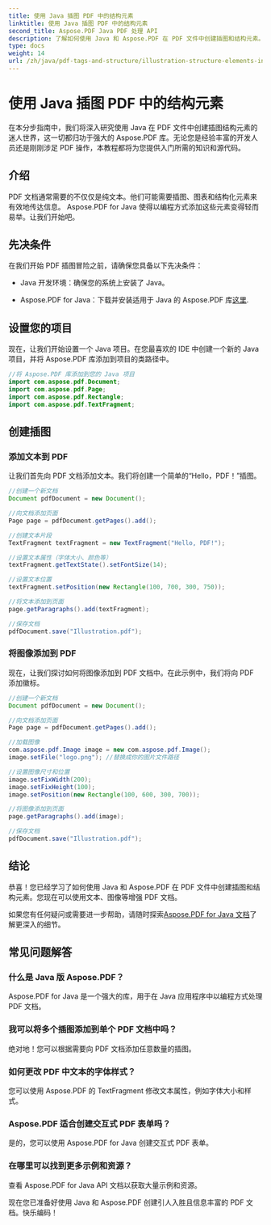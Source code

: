 ```yaml
---
title: 使用 Java 插图 PDF 中的结构元素
linktitle: 使用 Java 插图 PDF 中的结构元素
second_title: Aspose.PDF Java PDF 处理 API
description: 了解如何使用 Java 和 Aspose.PDF 在 PDF 文件中创建插图和结构元素。
type: docs
weight: 14
url: /zh/java/pdf-tags-and-structure/illustration-structure-elements-in-pdf-using-java/
---
```


# 使用 Java 插图 PDF 中的结构元素

在本分步指南中，我们将深入研究使用 Java 在 PDF 文件中创建插图结构元素的迷人世界，这一切都归功于强大的 Aspose.PDF 库。无论您是经验丰富的开发人员还是刚刚涉足 PDF 操作，本教程都将为您提供入门所需的知识和源代码。

## 介绍

PDF 文档通常需要的不仅仅是纯文本。他们可能需要插图、图表和结构化元素来有效地传达信息。 Aspose.PDF for Java 使得以编程方式添加这些元素变得轻而易举。让我们开始吧。

## 先决条件

在我们开始 PDF 插图冒险之前，请确保您具备以下先决条件：

- Java 开发环境：确保您的系统上安装了 Java。

-  Aspose.PDF for Java：下载并安装适用于 Java 的 Aspose.PDF 库[这里](https://releases.aspose.com/pdf/java/).

## 设置您的项目

现在，让我们开始设置一个 Java 项目。在您最喜欢的 IDE 中创建一个新的 Java 项目，并将 Aspose.PDF 库添加到项目的类路径中。

```java
//将 Aspose.PDF 库添加到您的 Java 项目
import com.aspose.pdf.Document;
import com.aspose.pdf.Page;
import com.aspose.pdf.Rectangle;
import com.aspose.pdf.TextFragment;
```

## 创建插图

### 添加文本到 PDF

让我们首先向 PDF 文档添加文本。我们将创建一个简单的“Hello，PDF！”插图。

```java
//创建一个新文档
Document pdfDocument = new Document();

//向文档添加页面
Page page = pdfDocument.getPages().add();

//创建文本片段
TextFragment textFragment = new TextFragment("Hello, PDF!");

//设置文本属性（字体大小、颜色等）
textFragment.getTextState().setFontSize(14);

//设置文本位置
textFragment.setPosition(new Rectangle(100, 700, 300, 750));

//将文本添加到页面
page.getParagraphs().add(textFragment);

//保存文档
pdfDocument.save("Illustration.pdf");
```

### 将图像添加到 PDF

现在，让我们探讨如何将图像添加到 PDF 文档中。在此示例中，我们将向 PDF 添加徽标。

```java
//创建一个新文档
Document pdfDocument = new Document();

//向文档添加页面
Page page = pdfDocument.getPages().add();

//加载图像
com.aspose.pdf.Image image = new com.aspose.pdf.Image();
image.setFile("logo.png"); //替换成你的图片文件路径

//设置图像尺寸和位置
image.setFixWidth(200);
image.setFixHeight(100);
image.setPosition(new Rectangle(100, 600, 300, 700));

//将图像添加到页面
page.getParagraphs().add(image);

//保存文档
pdfDocument.save("Illustration.pdf");
```

## 结论

恭喜！您已经学习了如何使用 Java 和 Aspose.PDF 在 PDF 文件中创建插图和结构元素。您现在可以使用文本、图像等增强 PDF 文档。

如果您有任何疑问或需要进一步帮助，请随时探索[Aspose.PDF for Java 文档](https://reference.aspose.com/pdf/java/)了解更深入的细节。

## 常见问题解答

### 什么是 Java 版 Aspose.PDF？
   Aspose.PDF for Java 是一个强大的库，用于在 Java 应用程序中以编程方式处理 PDF 文档。

### 我可以将多个插图添加到单个 PDF 文档中吗？
   绝对地！您可以根据需要向 PDF 文档添加任意数量的插图。

### 如何更改 PDF 中文本的字体样式？
   您可以使用 Aspose.PDF 的 TextFragment 修改文本属性，例如字体大小和样式。

### Aspose.PDF 适合创建交互式 PDF 表单吗？
   是的，您可以使用 Aspose.PDF for Java 创建交互式 PDF 表单。

### 在哪里可以找到更多示例和资源？
   查看 Aspose.PDF for Java API 文档以获取大量示例和资源。
   
现在您已准备好使用 Java 和 Aspose.PDF 创建引人入胜且信息丰富的 PDF 文档。快乐编码！